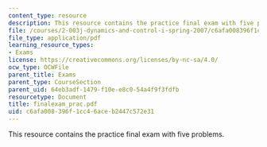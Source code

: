 ```yaml
---
content_type: resource
description: This resource contains the practice final exam with five problems.
file: /courses/2-003j-dynamics-and-control-i-spring-2007/c6afa008396f1cc46aceb2447c572e31_finalexam_prac.pdf
file_type: application/pdf
learning_resource_types:
- Exams
license: https://creativecommons.org/licenses/by-nc-sa/4.0/
ocw_type: OCWFile
parent_title: Exams
parent_type: CourseSection
parent_uid: 64eb3adf-1479-f10e-e8c0-54a4f9f3fdfb
resourcetype: Document
title: finalexam_prac.pdf
uid: c6afa008-396f-1cc4-6ace-b2447c572e31
---
```

This resource contains the practice final exam with five problems.